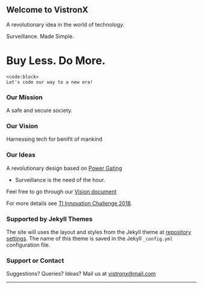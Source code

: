 ## Welcome to VistronX

A revolutionary idea in the world of technology.

Surveillance. Made Simple.


# Buy Less. Do More.

```
<code:block>
Let's code our way to a new era!
```




### Our Mission 

A safe and secure society.

### Our Vision

Harnessing tech for benifit of mankind

### Our Ideas

A revolutionary design based on [Power Gating](https://semiengineering.com/knowledge_centers/low-power/techniques/power-gating/)




- Surveillance is the need of the hour.


Feel free to go through our [Vision document](https://drive.google.com/file/d/1HVULZEFQpEbBrlTdu-SndBOoQQBrFtA_/view?usp=drivesdk)

For more details see [TI Innovation Challenge 2018](https://innovate.mygov.in/india-innovation-challenge-design-contest-2019/).

### Supported by Jekyll Themes

The site will uses the layout and styles from the Jekyll theme at [repository settings](https://github.com/vistron-x/vistron-x.github.io/settings). The name of this theme is saved in the Jekyll `_config.yml` configuration file.

### Support or Contact

Suggestions? Queries? Ideas?  Mail us at vistronx@mail.com

-------------------
